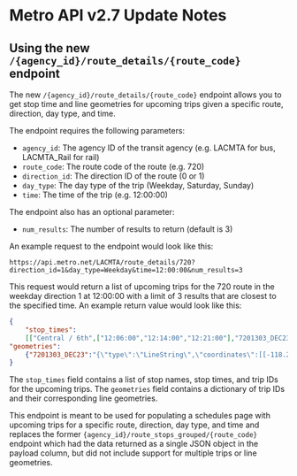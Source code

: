 # Metro API v2.7 Update Notes

## Using the new `/{agency_id}/route_details/{route_code}` endpoint

The new `/{agency_id}/route_details/{route_code}` endpoint allows you to get stop time and line geometries for upcoming trips given a specific route, direction, day type, and time. 

The endpoint requires the following parameters:

- `agency_id`: The agency ID of the transit agency (e.g. LACMTA for bus, LACMTA_Rail for rail)
- `route_code`: The route code of the route (e.g. 720)
- `direction_id`: The direction ID of the route (0 or 1)
- `day_type`: The day type of the trip (Weekday, Saturday, Sunday)
- `time`: The time of the trip (e.g. 12:00:00)

The endpoint also has an optional parameter:

- `num_results`: The number of results to return (default is 3)

An example request to the endpoint would look like this:

```
https://api.metro.net/LACMTA/route_details/720?direction_id=1&day_type=Weekday&time=12:00:00&num_results=3
```

This request would return a list of upcoming trips for the 720 route in the weekday direction 1 at 12:00:00 with a limit of 3 results that are closest to the specified time. An example return value would look like this:

```json
{
	"stop_times":
	[["Central / 6th",["12:06:00","12:14:00","12:21:00"],"7201303_DEC23"],["5th / San Pedro",["12:09:00","12:17:00","12:24:00"],"7201303_DEC23"],["5th / Main",["12:11:00","12:19:00","12:26:00"],"7201303_DEC23"],["5th / Broadway",["12:12:00","12:20:00","12:27:00"],"13:29:00"],["Wilshire / Glendon",["13:19:00","13:26:00","13:34:00"],"7201303_DEC23"],["Veteran Federal Building",["13:21:00","13:36:00"],"7201303_DEC23"],["Wilshire / Veteran",["13:28:00"],"7201303_DEC23"],["Wilshire / Bonsall",["13:30:00"],"7201303_DEC23"],["Wilshire / Barrington",["13:33:00"],"7201303_DEC23"],["Wilshire / Bundy",["13:36:00"],"7201303_DEC23"],["Wilshire / 26th",["13:40:00"],"7201303_DEC23"],["Wilshire / 14th",["13:45:00"],"7201303_DEC23"],["4th / Arizona",["13:50:00"],"7201303_DEC23"]],
"geometries":
	{"7201303_DEC23":"{\"type\":\"LineString\",\"coordinates\":[[-118.238495863,34.036918093],[-118.238495863,34.036918093],[-118.238495863,34.036918093],[-118.238495863,34.036918093]..."}
}
```
The `stop_times` field contains a list of stop names, stop times, and trip IDs for the upcoming trips. The `geometries` field contains a dictionary of trip IDs and their corresponding line geometries.

This endpoint is meant to be used for populating a schedules page with upcoming trips for a specific route, direction, day type, and time and replaces the former `{agency_id}/route_stops_grouped/{route_code}` endpoint which had the data returned as a single JSON object in the payload column, but did not include support for multiple trips or line geometries.

